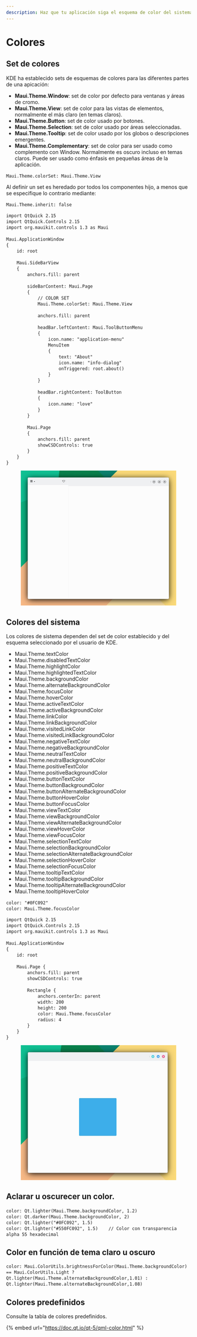 ```yaml
---
description: Haz que tu aplicación siga el esquema de color del sistema.
---
```


# Colores

## Set de colores

KDE ha establecido sets de esquemas de colores para las diferentes partes de una apicación:&#x20;

* **Maui.Theme.Window**: set de color por defecto para ventanas y áreas de cromo.
* **Maui.Theme.View**: set de color para las vistas de elementos, normalmente el más claro (en temas claros).
* **Maui.Theme.Button**: set de color usado por botones.
* **Maui.Theme.Selection**: set de color usado por áreas seleccionadas.
* **Maui.Theme.Tooltip**: set de color usado por los globos o descripciones emergentes.
* **Maui.Theme.Complementary**: set de color para ser usado como complemento con Window. Normalmente es oscuro incluso en temas claros. Puede ser usado como énfasis en pequeñas áreas de la aplicación.

```
Maui.Theme.colorSet: Maui.Theme.View
```

Al definir un set es heredado por todos los componentes hijo, a menos que se especifique lo contrario mediante:

```
Maui.Theme.inherit: false
```

```
import QtQuick 2.15
import QtQuick.Controls 2.15
import org.mauikit.controls 1.3 as Maui

Maui.ApplicationWindow
{
    id: root

    Maui.SideBarView
    {
        anchors.fill: parent

        sideBarContent: Maui.Page
        {
            // COLOR SET
            Maui.Theme.colorSet: Maui.Theme.View

            anchors.fill: parent

            headBar.leftContent: Maui.ToolButtonMenu
            {
                icon.name: "application-menu"
                MenuItem
                {
                    text: "About"
                    icon.name: "info-dialog"
                    onTriggered: root.about()
                }
            }

            headBar.rightContent: ToolButton
            {
                icon.name: "love"
            }
        }

        Maui.Page
        {
            anchors.fill: parent
            showCSDControls: true
        }
    }
}

```

<figure><img src="../../.gitbook/assets/Util-Colores.jpg" alt=""><figcaption></figcaption></figure>

## Colores del sistema

Los colores de sistema dependen del set de color establecido y del esquema seleccionado por el usuario de KDE.

* Maui.Theme.textColor
* Maui.Theme.disabledTextColor
* Maui.Theme.highlightColor
* Maui.Theme.highlightedTextColor
* Maui.Theme.backgroundColor
* Maui.Theme.alternateBackgroundColor
* Maui.Theme.focusColor
* Maui.Theme.hoverColor
* Maui.Theme.activeTextColor
* Maui.Theme.activeBackgroundColor
* Maui.Theme.linkColor
* Maui.Theme.linkBackgroundColor
* Maui.Theme.visitedLinkColor
* Maui.Theme.visitedLinkBackgroundColor
* Maui.Theme.negativeTextColor
* Maui.Theme.negativeBackgroundColor
* Maui.Theme.neutralTextColor
* Maui.Theme.neutralBackgroundColor
* Maui.Theme.positiveTextColor
* Maui.Theme.positiveBackgroundColor
* Maui.Theme.buttonTextColor
* Maui.Theme.buttonBackgroundColor
* Maui.Theme.buttonAlternateBackgroundColor
* Maui.Theme.buttonHoverColor
* Maui.Theme.buttonFocusColor
* Maui.Theme.viewTextColor
* Maui.Theme.viewBackgroundColor
* Maui.Theme.viewAlternateBackgroundColor
* Maui.Theme.viewHoverColor
* Maui.Theme.viewFocusColor
* Maui.Theme.selectionTextColor
* Maui.Theme.selectionBackgroundColor
* Maui.Theme.selectionAlternateBackgroundColor
* Maui.Theme.selectionHoverColor
* Maui.Theme.selectionFocusColor
* Maui.Theme.tooltipTextColor
* Maui.Theme.tooltipBackgroundColor
* Maui.Theme.tooltipAlternateBackgroundColor
* Maui.Theme.tooltipHoverColor

```
color: "#0FC092"
color: Maui.Theme.focusColor
```

```
import QtQuick 2.15
import QtQuick.Controls 2.15
import org.mauikit.controls 1.3 as Maui

Maui.ApplicationWindow
{
    id: root

    Maui.Page {
        anchors.fill: parent
        showCSDControls: true

        Rectangle {
            anchors.centerIn: parent
            width: 200
            height: 200
            color: Maui.Theme.focusColor
            radius: 4
        }
    }
}
```

<figure><img src="../../.gitbook/assets/Util-Colores-2.jpg" alt=""><figcaption></figcaption></figure>

## Aclarar u oscurecer un color.

```
color: Qt.lighter(Maui.Theme.backgroundColor, 1.2)
color: Qt.darker(Maui.Theme.backgroundColor, 2)
color: Qt.lighter("#0FC092", 1.5)
color: Qt.lighter("#550FC092", 1.5)    // Color con transparencia alpha 55 hexadecimal
```

## Color en función de tema claro u oscuro

```
color: Maui.ColorUtils.brightnessForColor(Maui.Theme.backgroundColor) == Maui.ColorUtils.Light ? Qt.lighter(Maui.Theme.alternateBackgroundColor,1.01) : Qt.lighter(Maui.Theme.alternateBackgroundColor,1.08)
```

## Colores predefinidos

Consulte la tabla de colores predefinidos.

{% embed url="https://doc.qt.io/qt-5/qml-color.html" %}
